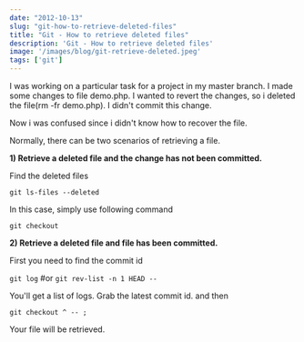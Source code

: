 ```yaml
---
date: "2012-10-13"
slug: "git-how-to-retrieve-deleted-files"
title: "Git - How to retrieve deleted files"
description: 'Git - How to retrieve deleted files'
image: '/images/blog/git-retrieve-deleted.jpeg'
tags: ['git']
---
```


I was working on a particular task for a project in my master branch. I made some changes to file demo.php. I wanted to revert the changes, so i deleted the file(rm -fr demo.php).<!-- more --> I didn't commit this change.

Now i was confused since i didn't know how to recover the file.

Normally, there can be two scenarios of retrieving a file.

**1) Retrieve a deleted file and the change has not been committed.**

Find the deleted files

`git ls-files --deleted`

In this case, simply use following command

`git checkout`

**2) Retrieve a deleted file and file has been committed.**

First you need to find the commit id

`git log`
#or
`git rev-list -n 1 HEAD -- `

You'll get a list of logs. Grab the latest commit id. and then

`git checkout ^ -- ;`

Your file will be retrieved.
